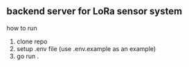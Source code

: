 ## backend server for LoRa sensor system

how to run

1. clone repo
2. setup .env file (use .env.example as an example)
3. go run .
